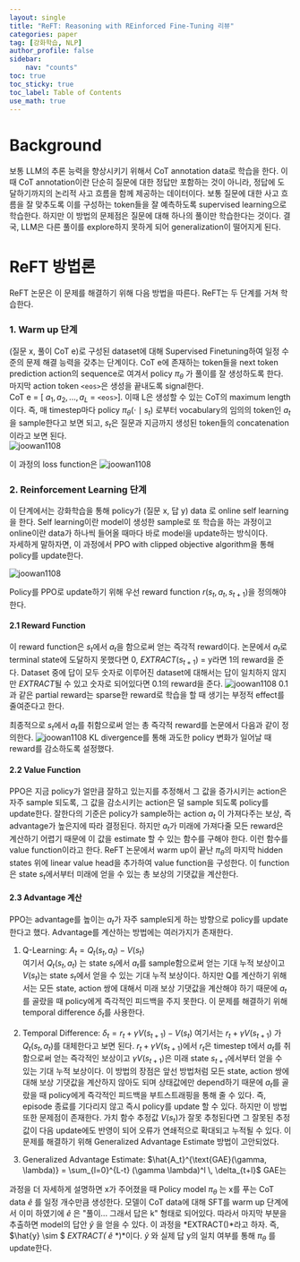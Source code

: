 ```yaml
---
layout: single
title: "ReFT: Reasoning with REinforced Fine-Tuning 리뷰"
categories: paper
tag: [강화학습, NLP]
author_profile: false
sidebar:
    nav: "counts"
toc: true
toc_sticky: true
toc_label: Table of Contents
use_math: true
---
```


# Background

보통 LLM의 추론 능력을 향상시키기 위해서 CoT annotation data로 학습을 한다. 이때 CoT annotation이란 단순히 질문에 대한 정답만 포함하는 것이 아니라, 정답에 도달하기까지의 논리적 사고 흐름을 함께 제공하는 데이터이다. 보통 질문에 대한 사고 흐름을 잘 맞추도록 이를 구성하는 token들을 잘 예측하도록 supervised learning으로 학습한다. 하지만 이 방법의 문제점은 질문에 대해 하나의 풀이만 학습한다는 것이다. 결국, LLM은 다른 풀이를 explore하지 못하게 되어 generalization이 떨어지게 된다.   
   

# ReFT 방법론

ReFT 논문은 이 문제를 해결하기 위해 다음 방법을 따른다. ReFT는 두 단계를 거쳐 학습한다.   

### 1. Warm up 단계   
(질문 x, 풀이 CoT e)로 구성된 dataset에 대해 Supervised Finetuning하여 일정 수준의 문제 해결 능력을 갖추는 단계이다. CoT e에 존재하는 token들을 next token prediction action의 sequence로 여겨서 policy $\pi_\theta$ 가 풀이를 잘 생성하도록 한다. 마지막 action token `<eos>`은 생성을 끝내도록 signal한다.   
CoT e = [ $a_1, a_2, ..., a_L$ = `<eos>`]. 이때 L은 생성할 수 있는 CoT의 maximum length이다. 즉, 매 timestep마다 policy $\pi_\theta(\cdot \mid s_t)$ 로부터 vocabulary의 임의의 token인 $a_t$을 sample한다고 보면 되고, $s_t$은 질문과 지금까지 생성된 token들의 concatenation이라고 보면 된다.   
![joowan1108]({{site.url}}/images/papers/ReFT/s_t.png) 

이 과정의 loss function은 ![joowan1108]({{site.url}}/images/papers/ReFT/SFT.png)

### 2. Reinforcement Learning 단계
이 단계에서는 강화학습을 통해 policy가 (질문 x, 답 y) data 로 online self learning을 한다. 
Self learning이란 model이 생성한 sample로 또 학습을 하는 과정이고 online이란 data가 하나씩 들어올 때마다 바로 model을 update하는 방식이다.   
자세하게 말하자면, 이 과정에서 PPO with clipped objective algorithm을 통해 policy를 update한다.

![joowan1108]({{site.url}}/images/papers/ReFT/policy_objective.png)

Policy를 PPO로 update하기 위해 우선 reward function $r(s_t, a_t, s_{t+1})$을 정의해야 한다. 
#### 2.1 Reward Function
 
  이 reward function은 $s_t$에서 $a_t$을 함으로써 얻는 즉각적 reward이다. 논문에서 $a_t$로 terminal state에 도달하지 못했다면 0, *EXTRACT*($s_{t+1}$) = y라면 1의 reward을 준다. Dataset 중에 답이 모두 숫자로 이루어진 dataset에 대해서는 답이 일치하지 않지만 *EXTRACT*될 수 있고 숫자로 되어있다면 0.1의 reward을 준다.
  ![joowan1108]({{site.url}}/images/papers/ReFT/reward_function.png)
  0.1과 같은 partial reward는 sparse한 reward로 학습을 할 때 생기는 부정적 effect를 줄여준다고 한다.

  최종적으로 $s_t$에서 $a_t$를 취함으로써 얻는 총 즉각적 reward를 논문에서 다음과 같이 정의한다.
  ![joowan1108]({{site.url}}/images/papers/ReFT/r_total.png)
  KL divergence를 통해 과도한 policy 변화가 일어날 때 reward를 감소하도록 설정했다.



#### 2.2 Value Function
  PPO은 지금 policy가 얼만큼 잘하고 있는지를 추정해서 그 값을 증가시키는 action은 자주 sample 되도록, 그 값을 감소시키는 action은 덜 sample 되도록 policy를 update한다. 잘한다의 기준은 policy가 sample하는 action $a_t$ 이 가져다주는 보상, 즉 advantage가 높은지에 따라 결정된다. 하지만 $a_t$가 미래에 가져다줄 모든 reward은 계산하기 어렵기 때문에 이 값을 estimate 할 수 있는 함수를 구해야 한다. 이런 함수를 value function이라고 한다. 
  ReFT 논문에서 warm up이 끝난 $\pi_\theta$의 마지막 hidden states 위에 linear value head을 추가하여 value function을 구성한다. 이 function은 state $s_t$에서부터 미래에 얻을 수 있는 총 보상의 기댓값을 계산한다.


#### 2.3 Advantage 계산
  PPO는 advantage를 높이는 $a_t$가 자주 sample되게 하는 방향으로 policy를 update한다고 했다. Advantage를 계산하는 방법에는 여러가지가 존재한다.
  
  1. Q-Learning: $A_t = Q_t(s_t, a_t) - V(s_t)$   
     여기서 $Q_t(s_t, a_t)$ 는 state  $s_t$에서  $a_t$를 sample함으로써 얻는 기대 누적 보상이고  $V(s_t)$는 state $s_t$에서 얻을 수 있는 기대 누적 보상이다. 하지만 Q를 계산하기 위해서는 모든 state, action 쌍에 대해서 미래 보상 기댓값을 계산해야 하기 때문에 $a_t$를 골랐을 때 policy에게 즉각적인 피드백을 주지 못한다. 이 문제를 해결하기 위해 temporal difference  $\delta_t$를 사용한다.

  2. Temporal Difference: $\delta_t = r_t + \gamma V(s_{t+1}) - V(s_t)$
     여기서는 $r_t + \gamma V(s_{t+1})$ 가 $Q_t(s_t, a_t)$를 대체한다고 보면 된다. $r_t + \gamma V(s_{t+1})$에서 $r_t$은 timestep t에서 $a_t$를 취함으로써 얻는 즉각적인 보상이고 $\gamma V(s_{t+1})$은 미래 state $s_{t+1}$에서부터 얻을 수 있는 기대 누적 보상이다. 이 방법의 장점은 앞선 방법처럼 모든 state, action 쌍에 대해 보상 기댓값을 계산하지 않아도 되며 상태값에만 depend하기 때문에 $a_t$를 골랐을 때 policy에게 즉각적인 피드백을 부트스트래핑을 통해 줄 수 있다. 즉, episode 종료를 기다리지 않고 즉시 policy를 update 할 수 있다. 
     하지만 이 방법 또한 문제점이 존재한다. 가치 함수 추정값 $V(s_t)$가 잘못 추청된다면 그 잘못된 추정값이 다음 update에도 반영이 되어 오류가 연쇄적으로 확대되고 누적될 수 있다. 이 문제를 해결하기 위해 Generalized Advantage Estimate 방법이 고안되었다.
  
  3. Generalized Advantage Estimate: $\hat{A_t}^{\text{GAE}(\gamma, \lambda)} = \sum_{l=0}^{L-t} (\gamma \lambda)^l \, \delta_{t+l}$
     GAE는 




 과정을 더 자세하게 설명하면 x가 주어졌을 때 Policy model $\pi_\theta$ 는 x를 푸는 CoT data $\hat{e}$ 를 일정 개수만큼 생성한다. 
모델이 CoT data에 대해 SFT를 warm up 단계에서 이미 하였기에 $\hat{e}$ 은 "풀이... 그래서 답은 k" 형태로 되어있다. 따라서 마지막 부분을 추출하면 model의 답안 $\hat{y}$ 을 얻을 수 있다.
이 과정을 *EXTRACT()*라고 하자. 즉, $\hat{y} \sim $ *EXTRACT(* $\hat{e}$ *)*이다. $\hat{y}$ 와 실제 답 y의 일치 여부를 통해 $\pi_\theta$ 를 update한다. 